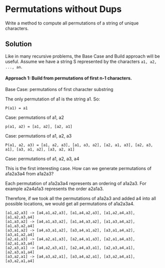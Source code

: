 # Permutations without Dups

Write a method to compute all permutations of a string of unique characters.

## Solution

Like in many recursive problems, the Base Case and Build approach will be useful. Assume we have a string S
represented by the characters ```a1, a2, ..., an```.
 
#### Approach 1: Build from permutations of first n-1 characters.

Base Case: permutations of first character substring

The only permutation of a1 is the string a1. So:

```P(a1) = a1```

Case: permutations of a1, a2

```p(a1, a2) = [a1, a2], [a2, a1]```

Case: permutations of a1, a2, a3

```P(a1, a2, a3) = [a1, a2, a3], [a1, a3, a2], [a2, a1, a3], [a2, a3, a1], [a3, a1, a2], [a3, a2, a1]```

Case: permutations of a1, a2, a3, a4

This is the first interesting case. How can we generate permutations of a1a2a3a4 from a1a2a3?

Each permutation of a1a2a3a4 represents an ordering of a1a2a3. For example a2a4a1a3 represents the order a2a1a3.

Therefore, if we took all the permutations of a1a2a3 and added a4 into all possible locations, we would get all
permutations of a1a2a3a4.
 
```
[a1,a2,a3] -> [a4,a1,a2,a3], [a1,a4,a2,a3], [a1,a2,a4,a3], [a1,a2,a3,a4]
[a1,a3,a2] -> [a4,a1,a3,a2], [a1,a4,a3,a2], [a1,a3,a4,a2], [a1,a3,a2,a4]
[a3,a1,a2] -> [a4,a3,a1,a2], [a3,a4,a1,a2], [a3,a1,a4,a2], [a3,a1,a2,a4]
[a2,a1,a3] -> [a4,a2,a1,a3], [a2,a4,a1,a3], [a2,a1,a4,a3], [a2,a1,a3,a4]
[a2,a3,a1] -> [a4,a2,a3,a1], [a2,a4,a3,a1], [a2,a3,a4,a1], [a2,a3,a1,a4]
[a3,a2,a1] -> [a4,a3,a2,a1], [a3,a4,a2,a1], [a3,a2,a4,a1], [a3,a2,a1,a4]
```